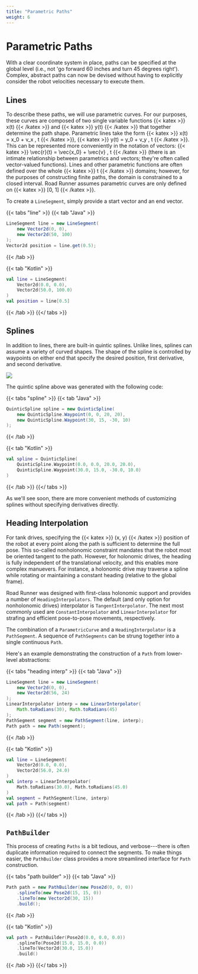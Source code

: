 ```yaml
---
title: "Parametric Paths"
weight: 6
---
```


# Parametric Paths

With a clear coordinate system in place, paths can be specified at the global level \(i.e., not 'go forward 60 inches and turn 45 degrees right'\). Complex, abstract paths can now be devised without having to explicitly consider the robot velocities necessary to execute them.

## Lines

To describe these paths, we will use parametric curves. For our purposes, these curves are composed of two single variable functions {{< katex >}} x(t) {{< /katex >}} and {{< katex >}} y(t) {{< /katex >}} that together determine the path shape. Parametric lines take the form {{< katex >}} x(t) = x_0 + v_x \, t {{< /katex >}}, {{< katex >}} y(t) = y_0 + v_y \, t {{< /katex >}}. This can be represented more conveniently in the notation of vectors: {{< katex >}} \vec{r}(t) = \vec{x_0} + \vec{v} \, t {{< /katex >}} \(there is an intimate relationship between parametrics and vectors; they're often called vector-valued functions\). Lines and other parametric functions are often defined over the whole {{< katex >}} t {{< /katex >}} domains; however, for the purposes of constructing finite paths, the domain is constrained to a closed interval. Road Runner assumes parametric curves are only defined on {{< katex >}} [0, 1] {{< /katex >}}.

To create a `LineSegment`, simply provide a start vector and an end vector.

{{< tabs "line" >}}
{{< tab "Java" >}}
```java
LineSegment line = new LineSegment(
    new Vector2d(0, 0),
    new Vector2d(50, 100)
);
Vector2d position = line.get(0.5);
```
{{< /tab >}}

{{< tab "Kotlin" >}}
```kotlin
val line = LineSegment(
    Vector2d(0.0, 0.0),
    Vector2d(50.0, 100.0)
)
val position = line[0.5]
```
{{< /tab >}}
{{</ tabs >}}

## Splines

In addition to lines, there are built-in quintic splines. Unlike lines, splines can assume a variety of curved shapes. The shape of the spline is controlled by waypoints on either end that specify the desired position, first derivative, and second derivative.

![](/sample-quintic-spline.png)

The quintic spline above was generated with the following code:

{{< tabs "spline" >}}
{{< tab "Java" >}}
```java
QuinticSpline spline = new QuinticSpline(
    new QuinticSpline.Waypoint(0, 0, 20, 20),
    new QuinticSpline.Waypoint(30, 15, -30, 10)
);
```
{{< /tab >}}

{{< tab "Kotlin" >}}
```kotlin
val spline = QuinticSpline(
    QuinticSpline.Waypoint(0.0, 0.0, 20.0, 20.0),
    QuinticSpline.Waypoint(30.0, 15.0, -30.0, 10.0)
)
```
{{< /tab >}}
{{</ tabs >}}

As we'll see soon, there are more convenient methods of customizing splines without specifying derivatives directly.

## Heading Interpolation

For tank drives, specifying the {{< katex >}} (x, y) {{< /katex >}} position of the robot at every point along the path is sufficient to determine the full pose. This so-called nonholonomic constraint mandates that the robot most be oriented tangent to the path. However, for holonomic drives, the heading is fully independent of the translational velocity, and this enables more complex manuevers. For instance, a holonomic drive may traverse a spline while rotating or maintaining a constant heading \(relative to the global frame\).

Road Runner was designed with first-class holonomic support and provides a number of `HeadingInterpolators`. The default \(and only option for nonholonomic drives\) interpolator is `TangentInterpolator`. The next most commonly used are `ConstantInterpolator` and `LinearInterpolator` for strafing and efficient pose-to-pose movements, respectively. 

The combination of a `ParametricCurve` and a `HeadingInterpolator` is a `PathSegment`. A sequence of `PathSegments` can be strung together into a single continuous `Path`.

Here's an example demonstrating the construction of a `Path` from lower-level abstractions:

{{< tabs "heading interp" >}}
{{< tab "Java" >}}
```java
LineSegment line = new LineSegment(
    new Vector2d(0, 0),
    new Vector2d(56, 24)
);
LinearInterpolator interp = new LinearInterpolator(
    Math.toRadians(30), Math.toRadians(45)
);
PathSegment segment = new PathSegment(line, interp);
Path path = new Path(segment);
```
{{< /tab >}}

{{< tab "Kotlin" >}}
```kotlin
val line = LineSegment(
    Vector2d(0.0, 0.0),
    Vector2d(56.0, 24.0)
)
val interp = LinearInterpolator(
    Math.toRadians(30.0), Math.toRadians(45.0)
)
val segment = PathSegment(line, interp)
val path = Path(segment)
```
{{< /tab >}}
{{</ tabs >}}

## `PathBuilder`

This process of creating `Paths` is a bit tedious, and verbose---there is often duplicate information required to connect the segments. To make things easier, the `PathBuilder` class provides a more streamlined interface for `Path` construction.

{{< tabs "path builder" >}}
{{< tab "Java" >}}
```java
Path path = new PathBuilder(new Pose2d(0, 0, 0))
    .splineTo(new Pose2d(15, 15, 0))
    .lineTo(new Vector2d(30, 15))
    .build();
```
{{< /tab >}}

{{< tab "Kotlin" >}}
```kotlin
val path = PathBuilder(Pose2d(0.0, 0.0, 0.0))
    .splineTo(Pose2d(15.0, 15.0, 0.0))
    .lineTo(Vector2d(30.0, 15.0))
    .build()
```
{{< /tab >}}
{{</ tabs >}}

